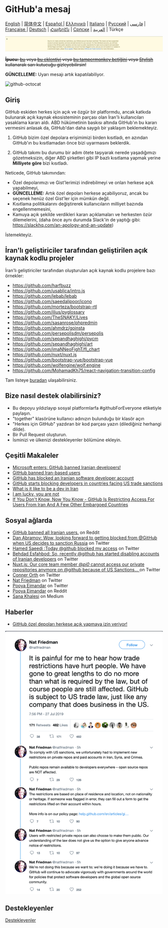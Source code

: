 # GitHub'a mesaj

[English](./README.md) | [简体中文](./README-CN.md) | [Español ](./README-ES.md) | [Ελληνικά](./README-GR.md) | [Italiano](./README-IT.md) | [Русский](./README-RU.md) | [فارسی](./README-PER.md) | [Française ](./README-FR.md) | [Deutsch](./README-DE.md) | [Հայերէն](./README-HY.md) | [Српски](./README-SR.md) | [العربية](./README-AR.md) | Türkçe

![alt text](./message.png)

~~**İpucu:** [bu](https://github.com/JafarAkhondali/remove-github-restrictions-message) veya [bu eklentiyi](https://github.com/MohamadKh75/ShutHub) veya [bu tampermonkey betiğini](https://gist.github.com/HirbodBehnam/2e079e187be0b1b6a6bcb734ed88474e) veya [Stylish](https://userstyles.org/styles/173827/hide-github-warning) kullanarak sarı kutucuğu gizleyebilirsin!~~

**GÜNCELLEME:** Uyarı mesajı artık kapatılabiliyor.

![github-octocat](https://user-images.githubusercontent.com/16706911/61997137-7aa7df00-b0b2-11e9-97f1-f452855fe21c.png)

## Giriş

GitHub eskiden herkes için açık ve özgür bir platformdu, ancak katkıda bulunarak açık kaynak ekosisteminin parçası olan İran'lı kullanıcıları yasaklama kararı aldı. ABD hükümetinin baskısı altında GitHub'ın bu kararı vermesini anlasak da, GitHub'dan daha saygılı bir yaklaşım beklemekteyiz.

1. GitHub bizim özel depolara erişimimizi birden kısıtladı, en azından GitHub'ın bu kısıtlamadan önce bizi uyarmasını beklerdik.

2. GitHub takımı bu durumu bir adım ötete taşıyarak nerede yaşadığımızı gözetmeksizin, diğer ABD şirketleri gibi IP bazlı kısıtlama yapmak yerine **Milliyete göre** bizi kısıtladı.

Neticede, GitHub takımından:

- Özel depolarımızı ve Gist'lerimizi indirebilmeyi ve onları herkese açık yapabilmeyi,
- **GÜNCELLEME:** Artık özel depoları herkese açabiliyoruz, ancak bu seçenek henüz özel Gist'ler için mümkün değil.
- Kısıtlama politikalarını değiştirerek kullanıcıların milliyet bazında engellenmemesini,
- Kamuya açık şekilde verdikleri kararı açıklamaları ve herkesten özür dilemelerini, (daha önce aynı durumda Slack'in de yaptığı gibi: https://slackhq.com/an-apology-and-an-update)

İstemekteyiz.

## İran'lı geliştiriciler tarafından geliştirilen açık kaynak kodlu projeler

İran'lı geliştiriciler tarafından oluşturulan açık kaynak kodlu projelere bazı örnekler:

- https://github.com/harfbuzz
- https://github.com/usablica/intro.js
- https://github.com/lebab/lebab
- https://github.com/saeedalipoor/icono
- https://github.com/morteza/bootstrap-rtl
- https://github.com/ilius/pyglossary
- https://github.com/TheSNAKY/Lives
- https://github.com/sasanrose/phpredmin
- https://github.com/ahmdrz/goinsta
- https://github.com/persepolisdm/persepolis
- https://github.com/sepandhaghighi/pycm
- https://github.com/sepandhaghighi/art
- https://github.com/imaNNeoFighT/fl_chart
- https://github.com/nuxt/nuxt.js
- https://github.com/bootstrap-vue/bootstrap-vue
- https://github.com/wolfengine/wolf.engine
- https://github.com/MohamadKh75/react-navigation-transition-config

Tam listeye [buradan](https://github.com/mohebifar/made-in-iran) ulaşabilirsiniz.

## Bize nasıl destek olabilirsiniz?

- Bu depoyu yıldızlayıp sosyal platformlarfa #githubForEveryone etiketiyle paylaşın.
- "together" klasörüne kullanıcı adınızın bulunduğu bir klasör açın
- "Herkes için GitHub" yazdıran bir kod parçası yazın (dilediğiniz herhangi dilde).
- Bir Pull Request oluşturun.
- İsminizi ve ülkenizi destekleyenler bölümüne ekleyin.

## Çeşitli Makaleler

- [Microsoft enters: GitHub banned Iranian developers!](https://medium.com/@d.aliyamini/microsoft-enters-github-banned-iranian-developers-843f7c60a146)
- [GitHub banned Iran-based users](https://financialtribune.com/articles/sci-tech/99111/github-bans-iran-based-users)
- [GitHub has blocked an Iranian software developer account](https://hub.packtpub.com/github-has-blocked-an-iranian-software-developers-account)
- [GitHub starts blocking developers in countries facing US trade sanctions](https://www.zdnet.com/article/github-starts-blocking-developers-in-countries-facing-us-trade-sanctions)
- [What is it like to be a dev in Iran](https://shahinsorkh.ir/2019/07/20/how-is-it-like-to-be-a-dev-in-iran)
- [I am lucky, you are not](https://dev.to/jeromegamez/i-am-lucky-you-are-not-2eco)
- [If You Don't Know, Now You Know - GitHub Is Restricting Access For Users From Iran And A Few Other Embargoed Countries](https://dev.to/mjraadi/if-you-don-t-know-now-you-know-github-is-restricting-access-for-users-from-iran-and-a-few-other-embargoed-countries-5ga9)

## Sosyal ağlarda

- [GitHub banned all Iranian users.](https://www.reddit.com/r/programming/comments/ciey8g/github_banned_all_iranian_users_our_accounts_are/) on Reddit
- [Dan Abramov: Wow, looking forward to getting blocked from @GitHub when US decides to sanction Russia](https://twitter.com/dan_abramov/status/1154869188672086019?s=19) on Twitter
- [Hamed Saeedi :Today @github blocked my access](https://twitter.com/Hamed/status/1154268514074660864?s=19) on Twitter
- [Behdad Esfahbod: So, recently @github has started disabling accounts of Iranian developers](https://twitter.com/behdadesfahbod/status/1154755351092158465?s=19) on Twitter
- [Nuxt.js: Our core team member @_pi0_ cannot access our private repositories anymore on @github because of US Sanctions...
](https://t.co/4FiLexH9Mf) on Twitter
- [Conner Orth](https://twitter.com/conner_orth/status/1154723522729709568) on Twitter
- [Nat Friedman](https://twitter.com/natfriedman/status/1155311121038864384) on Twitter
- [Pooya Eimandar](https://twitter.com/_poei/status/1154994262884454400) on Twitter
- [Pooya Eimandar](https://www.reddit.com/r/github/comments/cirde7/ive_been_paid_github_for_more_than_three_years/?st=jympkq19&sh=df5e5410) on Reddit
- [Sana Khalesi](https://medium.com/@khalesic/github-the-largest-developer-communities-from-every-corner-of-the-globe-but-iran-804c05a991df) on Medium

## Haberler

- [GitHub özel depoları herkese açık yapmaya izin veriyor!](https://github.com/1995parham/github-do-not-ban-us/issues/666)

![nat-friedman](nat-friedman.png)

## Destekleyenler

[Destekleyenler](README.md#supporters)